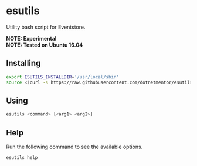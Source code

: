 # esutils

Utility bash script for Eventstore.

**NOTE: Experimental**  
**NOTE: Tested on Ubuntu 16.04**  

## Installing

```bash
export ESUTILS_INSTALLDIR='/usr/local/sbin'
source <(curl -s https://raw.githubusercontent.com/dotnetmentor/esutils/master/install)
```

## Using

```bash
esutils <command> [<arg1> <arg2>]
```

## Help

Run the following command to see the available options.

```bash
esutils help
```
